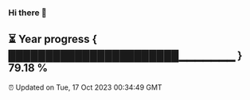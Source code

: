 ### Hi there 👋
⏳ Year progress { ███████████████████████▁▁▁▁▁▁▁ } 79.18 %
---
⏰ Updated on Tue, 17 Oct 2023 00:34:49 GMT

